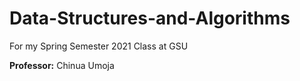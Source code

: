 # Data-Structures-and-Algorithms
For my Spring Semester 2021 Class at GSU

**Professor:** Chinua Umoja
